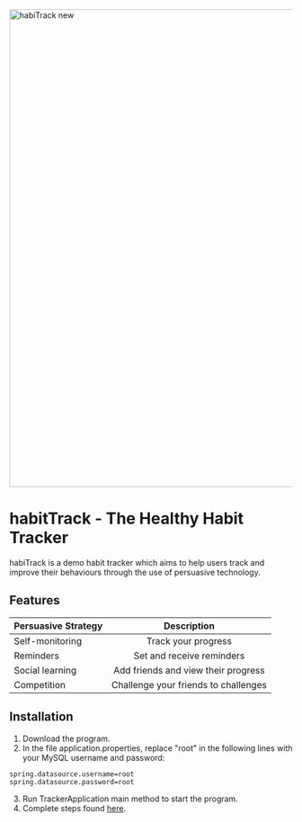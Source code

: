<img width="850" alt="habiTrack new" src="https://github.com/user-attachments/assets/deedd3a0-250b-476e-9fe2-51ab56e11561">

# habitTrack - The Healthy Habit Tracker


habiTrack is a demo habit tracker which aims to help users track and improve their behaviours through the use of persuasive technology.

## Features

| Persuasive Strategy  | Description |
| -------------   |:-------------:|
| Self-monitoring | Track your progress|
| Reminders       | Set and receive reminders|
| Social learning | Add friends and view their progress |
| Competition     | Challenge your friends to challenges|

## Installation

1. Download the program.
2. In the file application.properties, replace "root" in the following lines with your MySQL username and password: 

```
spring.datasource.username=root
spring.datasource.password=root
```

3. Run TrackerApplication main method to start the program.
4. Complete steps found [here](https://github.com/connor-cliff/habiTrack-React).




